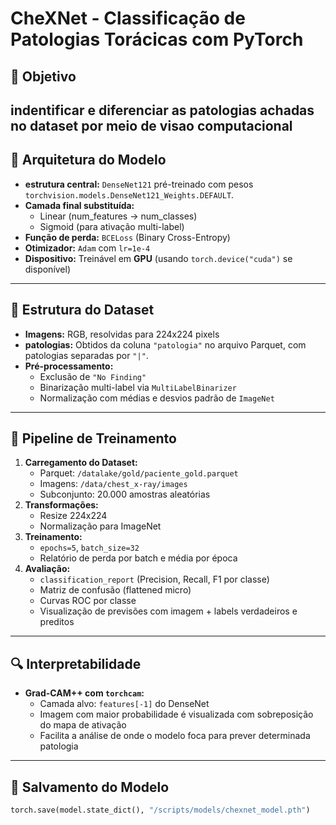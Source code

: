 # CheXNet - Classificação de Patologias Torácicas com PyTorch

## 📌 Objetivo
indentificar e diferenciar as patologias achadas no dataset por meio de visao computacional
---

## 🧠 Arquitetura do Modelo

- **estrutura central:** `DenseNet121` pré-treinado com pesos `torchvision.models.DenseNet121_Weights.DEFAULT`.
- **Camada final substituída:**  
  - Linear (num_features → num_classes)
  - Sigmoid (para ativação multi-label)
- **Função de perda:** `BCELoss` (Binary Cross-Entropy)
- **Otimizador:** `Adam` com `lr=1e-4`
- **Dispositivo:** Treinável em **GPU** (usando `torch.device("cuda")` se disponível)

---

## 📂 Estrutura do Dataset

- **Imagens:** RGB, resolvidas para 224x224 pixels
- **patologias:** Obtidos da coluna `"patologia"` no arquivo Parquet, com patologias separadas por `"|"`.
- **Pré-processamento:**
  - Exclusão de `"No Finding"`
  - Binarização multi-label via `MultiLabelBinarizer`
  - Normalização com médias e desvios padrão de `ImageNet`

---

## 🔁 Pipeline de Treinamento

1. **Carregamento do Dataset:**
   - Parquet: `/datalake/gold/paciente_gold.parquet`
   - Imagens: `/data/chest_x-ray/images`
   - Subconjunto: 20.000 amostras aleatórias
2. **Transformações:**
   - Resize 224x224
   - Normalização para ImageNet
3. **Treinamento:**
   - `epochs=5`, `batch_size=32`
   - Relatório de perda por batch e média por época
4. **Avaliação:**
   - `classification_report` (Precision, Recall, F1 por classe)
   - Matriz de confusão (flattened micro)
   - Curvas ROC por classe
   - Visualização de previsões com imagem + labels verdadeiros e preditos

---

## 🔍 Interpretabilidade

- **Grad-CAM++ com `torchcam`:**
  - Camada alvo: `features[-1]` do DenseNet
  - Imagem com maior probabilidade é visualizada com sobreposição do mapa de ativação
  - Facilita a análise de onde o modelo foca para prever determinada patologia

---

## 💾 Salvamento do Modelo

```python
torch.save(model.state_dict(), "/scripts/models/chexnet_model.pth")